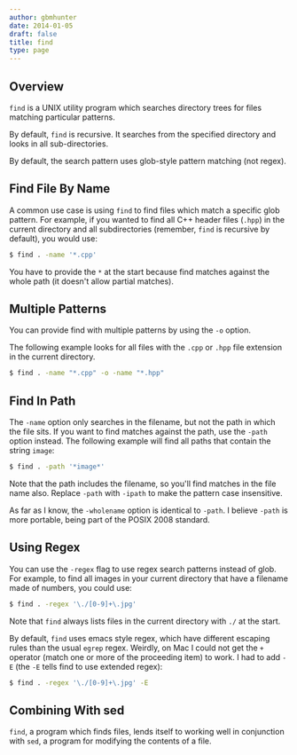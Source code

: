 ```yaml
---
author: gbmhunter
date: 2014-01-05
draft: false
title: find
type: page
---
```


## Overview

`find` is a UNIX utility program which searches directory trees for files matching particular patterns.

By default, `find` is recursive. It searches from the specified directory and looks in all sub-directories.

By default, the search pattern uses glob-style pattern matching (not regex).

## Find File By Name

A common use case is using `find` to find files which match a specific glob pattern. For example, if you wanted to find all C++ header files (`.hpp`) in the current directory and all subdirectories (remember, `find` is recursive by default), you would use:

```sh
$ find . -name '*.cpp'
```

You have to provide the `*` at the start because find matches against the whole path (it doesn't allow partial matches).

## Multiple Patterns

You can provide find with multiple patterns by using the `-o` option.

The following example looks for all files with the `.cpp` or `.hpp` file extension in the current directory.

```sh    
$ find . -name "*.cpp" -o -name "*.hpp"
```

## Find In Path

The `-name` option only searches in the filename, but not the path in which the file sits. If you want to find matches against the path, use the `-path` option instead. The following example will find all paths that contain the string `image`:

```sh
$ find . -path '*image*'
```

Note that the path includes the filename, so you'll find matches in the file name also. Replace `-path` with `-ipath` to make the pattern case insensitive.

As far as I know, the `-wholename` option is identical to `-path`. I believe `-path` is more portable, being part of the POSIX 2008 standard.

## Using Regex

You can use the `-regex` flag to use regex search patterns instead of glob. For example, to find all images in your current directory that have a filename made of numbers, you could use:

```sh
$ find . -regex '\./[0-9]+\.jpg'
```

Note that `find` always lists files in the current directory with `./` at the start.

By default, `find` uses emacs style regex, which have different escaping rules than the usual `egrep` regex. Weirdly, on Mac I could not get the `+` operator (match one or more of the proceeding item) to work. I had to add `-E` (the `-E` tells find to use extended regex):

```sh
$ find . -regex '\./[0-9]+\.jpg' -E
```

## Combining With sed

`find`, a program which finds files, lends itself to working well in conjunction with `sed`, a program for modifying the contents of a file.
